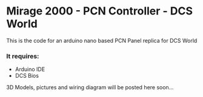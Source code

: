 # Mirage 2000 - PCN Controller - DCS World
This is the code for an arduino nano based PCN Panel replica for DCS World

### It requires:
- Arduino IDE
- DCS Bios

3D Models, pictures and wiring diagram will be posted here soon...
